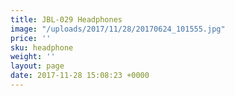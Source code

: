 ```yaml
---
title: JBL-029 Headphones
image: "/uploads/2017/11/28/20170624_101555.jpg"
price: ''
sku: headphone
weight: ''
layout: page
date: 2017-11-28 15:08:23 +0000
---
```

